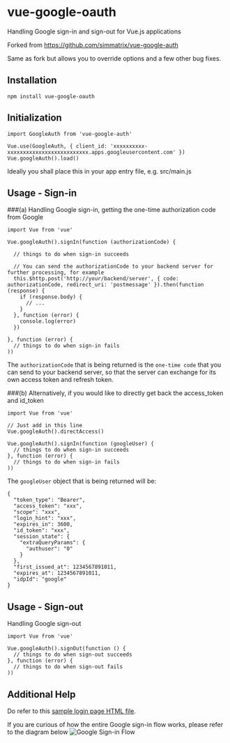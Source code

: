 # vue-google-oauth
Handling Google sign-in and sign-out for Vue.js applications

Forked from https://github.com/simmatrix/vue-google-auth

Same as fork but allows you to override options and a few other bug fixes.

## Installation
```
npm install vue-google-oauth
```

## Initialization
```
import GoogleAuth from 'vue-google-auth'

Vue.use(GoogleAuth, { client_id: 'xxxxxxxxxx-xxxxxxxxxxxxxxxxxxxxxxxxxx.apps.googleusercontent.com' })
Vue.googleAuth().load()
```
Ideally you shall place this in your app entry file, e.g. src/main.js

## Usage - Sign-in
###(a) Handling Google sign-in, getting the one-time authorization code from Google
```
import Vue from 'vue'

Vue.googleAuth().signIn(function (authorizationCode) {

  // things to do when sign-in succeeds

  // You can send the authorizationCode to your backend server for further processing, for example
  this.$http.post('http://your/backend/server', { code: authorizationCode, redirect_uri: 'postmessage' }).then(function (response) {
    if (response.body) {
      // ...
    }
  }, function (error) {
    console.log(error)
  })

}, function (error) {
  // things to do when sign-in fails
))
```

The `authorizationCode` that is being returned is the `one-time code` that you can send to your backend server, so that the server can exchange for its own access token and refresh token.


###(b) Alternatively, if you would like to directly get back the access_token and id_token
```
import Vue from 'vue'

// Just add in this line
Vue.googleAuth().directAccess()

Vue.googleAuth().signIn(function (googleUser) {
  // things to do when sign-in succeeds
}, function (error) {
  // things to do when sign-in fails
))
```

The `googleUser` object that is being returned will be:
```
{
  "token_type": "Bearer",
  "access_token": "xxx",
  "scope": "xxx",
  "login_hint": "xxx",
  "expires_in": 3600,
  "id_token": "xxx",
  "session_state": {
    "extraQueryParams": {
      "authuser": "0"
    }
  },
  "first_issued_at": 1234567891011,
  "expires_at": 1234567891011,
  "idpId": "google"
}
```

## Usage - Sign-out
Handling Google sign-out
```
import Vue from 'vue'

Vue.googleAuth().signOut(function () {
  // things to do when sign-out succeeds
}, function (error) {
  // things to do when sign-out fails
))
```

## Additional Help
Do refer to this [sample login page HTML file](https://github.com/simmatrix/vue-google-auth/blob/master/sample.html).

If you are curious of how the entire Google sign-in flow works, please refer to the diagram below
![Google Sign-in Flow](http://i.imgur.com/BQPXKyT.png)